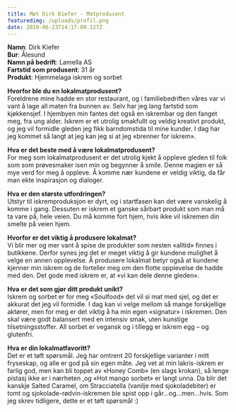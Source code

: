 ```yaml
---
title: Møt Dirk Kiefer - Matprodusent
featuredimg: /uploads/profil.png
date: 2019-06-23T14:17:09.127Z
---
```

**Namn**: Dirk Kiefer\
**Bur**: Ålesund\
**Namn på bedrift**: Lamella AS\
**Fartstid som produsent**: 31 år\
**Produkt**: Hjemmelaga iskrem og sorbet



**Hvorfor ble du en lokalmatprodusent?**\
Foreldrene mine hadde en stor restaurant, og i familiebedriften våres var vi vant å lage all maten fra bunnen av. Selv har jeg lang fartstid som kjøkkensjef. I hjembyen min fantes det også en iskrembar og den fanget meg, fra ung alder. Iskrem er et utrolig smakfullt og veldig kreativt produkt, og jeg vil formidle gleden jeg fikk barndomstida til mine kunder. I dag har jeg kommet så langt at jeg kan jeg si at jeg «brenner for iskrem». 



**Hva er det beste med å være lokalmatprodusent?**\
For meg som lokalmatprodusent er det utrolig kjekt å oppleve gleden til folk som som prøvesmaker isen min og begynner å smile. Denne magien er så mye verd for meg å oppleve. Å komme nær kundene er veldig viktig, da får man ekte inspirasjon og dialoger. 

 

**Hva er den største utfordringen?**\
Utstyr til iskremproduksjon er dyrt, og i startfasen kan det være vanskelig å komme i gang. Dessuten er iskrem et ganske sårbart produkt som man må ta vare på, hele veien. Du må komme fort hjem, hvis ikke vil iskremen din smelte på veien hjem.

 

**Hvorfor er det viktig å produsere lokalmat?**\
Vi blir mer og mer vant å spise de produkter som nesten «alltid» finnes i butikkene. Derfor synes jeg det er meget viktig å gir kundene mulighet å velge en annen opplevelse. Å produsere lokalmat betyr også at kundene kjenner min iskrem og de forteller meg om den flotte opplevelse de hadde med den. Det gode med iskrem er, at «vi kan dele denne gleden».

 

**Hva er det som gjør ditt produkt unikt?**\
Iskrem og sorbet er for meg «Soulfood» det vil si mat med sjel, og det er akkurat det jeg vil formidle. I dag kan vi velge mellom så mange forskjellige aktører, men for meg er det viktig å ha min egen «signatur» i iskremen. Den skal være godt balansert med en intensiv smak, uten kunstige tilsetningsstoffer. All sorbet er vegansk og i tillegg er iskrem egg – og glutenfri. 

 

**Hva er din lokalmatfavoritt?**\
Det er et tøft spørsmål. Jeg har omtrent 20 forskjellige varianter i mitt fryseskap, og alle er god på sin egen måte. Jeg vet at min lakris-iskrem er farlig god, men kan bli toppet av «Honey Comb» (en slags krokan), så lenge pistasj ikke er i nærheten ,og «Hot mango sorbet» er langt unna. Da blir det kanskje Salted Caramel, om Stracciatella (vanilje med sjokoladebiter) er tomt og sjokolade-rødvin-iskremen ble spist opp i går…og…men…hvis. Som jeg skrev tidligere, dette er et tøft spørsmål :)
